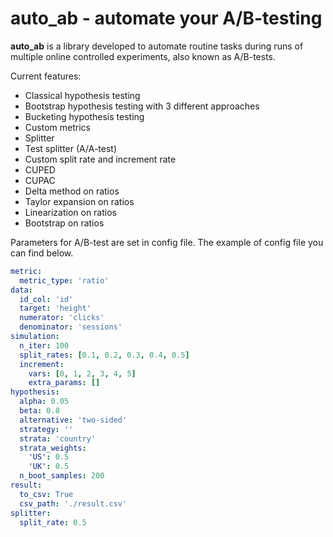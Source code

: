 # auto_ab - automate your A/B-testing

**auto_ab** is a library developed to automate routine tasks during runs of multiple online controlled experiments, also known as A/B-tests.

Current features:
- Classical hypothesis testing
- Bootstrap hypothesis testing with 3 different approaches
- Bucketing hypothesis testing
- Custom metrics
- Splitter
- Test splitter (A/A-test)
- Custom split rate and increment rate
- CUPED
- CUPAC
- Delta method on ratios
- Taylor expansion on ratios
- Linearization on ratios
- Bootstrap on ratios

Parameters for A/B-test are set in config file. The example of config file you can find below.

```yaml
metric:
  metric_type: 'ratio'
data:
  id_col: 'id'
  target: 'height'
  numerator: 'clicks'
  denominator: 'sessions'
simulation:
  n_iter: 100
  split_rates: [0.1, 0.2, 0.3, 0.4, 0.5]
  increment:
    vars: [0, 1, 2, 3, 4, 5]
    extra_params: []
hypothesis:
  alpha: 0.05
  beta: 0.8
  alternative: 'two-sided'
  strategy: ''
  strata: 'country'
  strata_weights:
    'US': 0.5
    'UK': 0.5
  n_boot_samples: 200
result:
  to_csv: True
  csv_path: './result.csv'
splitter:
  split_rate: 0.5
```
